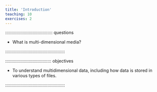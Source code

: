 ```yaml
---
title: 'Introduction'
teaching: 10
exercises: 2
---
```


:::::::::::::::::::::::::::::::::::::: questions 

- What is multi-dimensional media?

::::::::::::::::::::::::::::::::::::::::::::::::

::::::::::::::::::::::::::::::::::::: objectives

- To understand multidimensional data, including how data is stored
in various types of files.

::::::::::::::::::::::::::::::::::::::::::::::::



